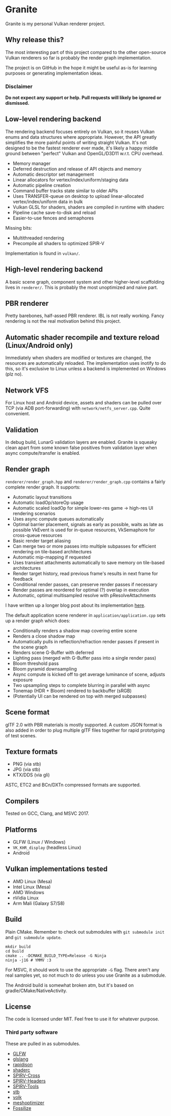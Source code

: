 # Granite

Granite is my personal Vulkan renderer project.

## Why release this?

The most interesting part of this project compared to the other open-source Vulkan renderers so far
is probably the render graph implementation.

The project is on GitHub in the hope it might be useful as-is
for learning purposes or generating implementation ideas.

### Disclaimer

**Do not expect any support or help.
Pull requests will likely be ignored or dismissed.**

## Low-level rendering backend

The rendering backend focuses entirely on Vulkan,
so it reuses Vulkan enums and data structures where appropriate.
However, the API greatly simplifies the more painful points of writing straight Vulkan.
It's not designed to be the fastest renderer ever made, it's likely a happy middle ground between
"perfect" Vulkan and OpenGL/D3D11 w.r.t. CPU overhead.

- Memory manager
- Deferred destruction and release of API objects and memory
- Automatic descriptor set management
- Linear allocators for vertex/index/uniform/staging data
- Automatic pipeline creation
- Command buffer tracks state similar to older APIs
- Uses TRANSFER-queue on desktop to upload linear-allocated vertex/index/uniform data in bulk
- Vulkan GLSL for shaders, shaders are compiled in runtime with shaderc
- Pipeline cache save-to-disk and reload
- Easier-to-use fences and semaphores

Missing bits:
- Multithreaded rendering
- Precompile all shaders to optimized SPIR-V

Implementation is found in `vulkan/`.

## High-level rendering backend

A basic scene graph, component system and other higher-level scaffolding lives in `renderer/`.
This is probably the most unoptimized and naive part.

## PBR renderer

Pretty barebones, half-assed PBR renderer. IBL is not really working.
Fancy rendering is not the real motivation behind this project.

## Automatic shader recompile and texture reload (Linux/Android only)

Immediately when shaders are modified or textures are changed, the resources are automatically reloaded.
The implementation uses inotify to do this,
so it's exclusive to Linux unless a backend is implemented on Windows (plz no).

## Network VFS

For Linux host and Android device,
assets and shaders can be pulled over TCP (via ADB port-forwarding) with `network/netfs_server.cpp`.
Quite convenient.

## Validation

In debug build, LunarG validation layers are enabled.
Granite is squeaky clean apart from some known false positives from validation layer
when async compute/transfer is enabled.

## Render graph

`renderer/render_graph.hpp` and `renderer/render_graph.cpp` contains a fairly complete
render graph. It supports:

- Automatic layout transitions
- Automatic loadOp/storeOp usage
- Automatic scaled loadOp for simple lower-res game -> high-res UI rendering scenarios
- Uses async compute queues automatically
- Optimal barrier placement, signals as early as possible, waits as late as possible
  VkEvent is used for in-queue resources, VkSemaphore for cross-queue resources
- Basic render target aliasing
- Can merge two or more passes into multiple subpasses for efficient rendering on tile-based architectures
- Automatic mip-mapping if requested
- Uses transient attachments automatically to save memory on tile-based architectures
- Render target history, read previous frame's results in next frame for feedback
- Conditional render passes, can preserve render passes if necessary
- Render passes are reordered for optimal (?) overlap in execution
- Automatic, optimal multisampled resolve with pResolveAttachments

I have written up a longer blog post about its implementation
[here](http://themaister.net/blog/2017/08/15/render-graphs-and-vulkan-a-deep-dive/).

The default application scene renderer in `application/application.cpp` sets up
a render graph which does:
- Conditionally renders a shadow map covering entire scene
- Renders a close shadow map
- Automatically pulls in reflection/refraction render passes if present in the scene graph
- Renders scene G-Buffer with deferred
- Lighting pass (merged with G-Buffer pass into a single render pass)
- Bloom threshold pass
- Bloom pyramid downsampling
- Async compute is kicked off to get average luminance of scene, adjusts exposure
- Two upsampling steps to complete blurring in parallel with async
- Tonemap (HDR + Bloom) rendered to backbuffer (sRGB)
- (Potentially UI can be rendered on top with merged subpasses)

## Scene format

glTF 2.0 with PBR materials is mostly supported.
A custom JSON format is also added in order to plug multiple
glTF files together for rapid prototyping of test scenes.

## Texture formats

- PNG (via stb)
- JPG (via stb)
- KTX/DDS (via gli)

ASTC, ETC2 and BCn/DXTn compressed formats are supported.

## Compilers

Tested on GCC, Clang, and MSVC 2017.

## Platforms

- GLFW (Linux / Windows)
- `VK_KHR_display` (headless Linux)
- Android

## Vulkan implementations tested

- AMD Linux (Mesa)
- Intel Linux (Mesa)
- AMD Windows
- nVidia Linux
- Arm Mali (Galaxy S7/S8)

## Build

Plain CMake. Remember to check out submodules with `git submodule init` and `git submodule update`.

```
mkdir build
cd build
cmake .. -DCMAKE_BUILD_TYPE=Release -G Ninja
ninja -j16 # YMMV :3
```

For MSVC, it should work to use the appropriate `-G` flag.
There aren't any real samples yet, so not much to do unless you use Granite as a submodule.

The Android build is somewhat broken atm, but it's based on gradle/CMake/NativeActivity.

## License

The code is licensed under MIT. Feel free to use it for whatever purpose.

### Third party software

These are pulled in as submodules.

- [GLFW](https://github.com/glfw/glfw)
- [glslang](https://github.com/google/glslang.git)
- [rapidjson](https://github.com/miloyip/rapidjson)
- [shaderc](https://github.com/google/shaderc.git)
- [SPIRV-Cross](https://github.com/KhronosGroup/SPIRV-Cross)
- [SPIRV-Headers](https://github.com/KhronosGroup/SPIRV-Headers)
- [SPIRV-Tools](https://github.com/KhronosGroup/SPIRV-Tools)
- [stb](https://github.com/nothings/stb)
- [volk](https://github.com/zeux/volk)
- [meshoptimizer](https://github.com/zeux/meshoptimizer)
- [Fossilize](https://github.com/Themaister/Fossilize)

